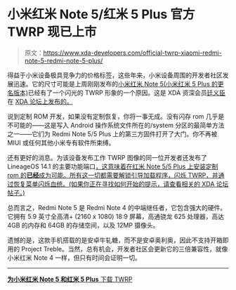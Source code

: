 # 小米红米 Note 5/红米 5 Plus 官方 TWRP 现已上市

> 原文：<https://www.xda-developers.com/official-twrp-xiaomi-redmi-note-5-redmi-note-5-plus/>

得益于小米设备极具竞争力的价格标签，这些年来，小米设备周围的开发者社区发展迅速。它的尺寸可能是上周刚刚发布的[小米红米 Note 5(小米红米 5 Plus 的更名版本)](https://www.xda-developers.com/xiaomi-redmi-note-5-redmi-note-5-pro-hands-on/)已经有了一个闪光的 TWRP 形象的一个原因。这是 XDA 资深会员[廷义臣](https://forum.xda-developers.com/member.php?u=7500669)在 [XDA 论坛上发布的。](https://www.xda-developers.com/xiaomi-redmi-note-5-redmi-note-5-pro-forums/)

说到定制 ROM 开发，如果没有定制恢复，你将一事无成。没有闪存 rom 几乎是不可能的——这是写入 Android 操作系统文件所在的/system 分区的最简单方法之一——它们为 Redmi Note 5/5 Plus 上的第三方固件打开了大门。你不再被 MIUI 或任何其他小米专有软件所束缚。

还有更好的消息。为该设备发布工作 TWRP 图像的同一位开发者还发布了 LineageOS 14.1 的主要功能端口[，这意味着在红米 Note 5/5 Plus 上安装定制 rom 的**已经**成为可能。所有这一切都需要解锁引导加载程序，闪烁 TWRP，并通过恢复菜单闪烁血统。(如果你正在寻找如何开始的提示，请查看相关的 XDA 论坛帖子。)](https://forum.xda-developers.com/android/development/rom-unofficial-lineageos-xiaomi-redmi-5-t3749076)

总而言之，Redmi Note 5 是 Redmi Note 4 的中端继任者，它包含强大的硬件。它拥有 5.9 英寸全高清+ (2160 x 1080) 18:9 屏幕，高通骁龙 625 处理器，高达 4GB 的内存和 64GB 的存储空间，以及 12MP 摄像头。

遗憾的是，这款手机搭载的是安卓牛轧糖，而不是安卓奥利奥，因此不支持开箱即用的 Project Treble。当然，总有机会，开发者社区会更新它的三倍兼容性，就像小米红米 Note 4 一样，但只有时间会证明一切。

* * *

[**为小米红米 Note 5 和红米 5 Plus** 下载 TWRP ](https://forum.xda-developers.com/redmi-note-5/development/official-twrp-xiaomi-redmi-5-plus-t3727162)